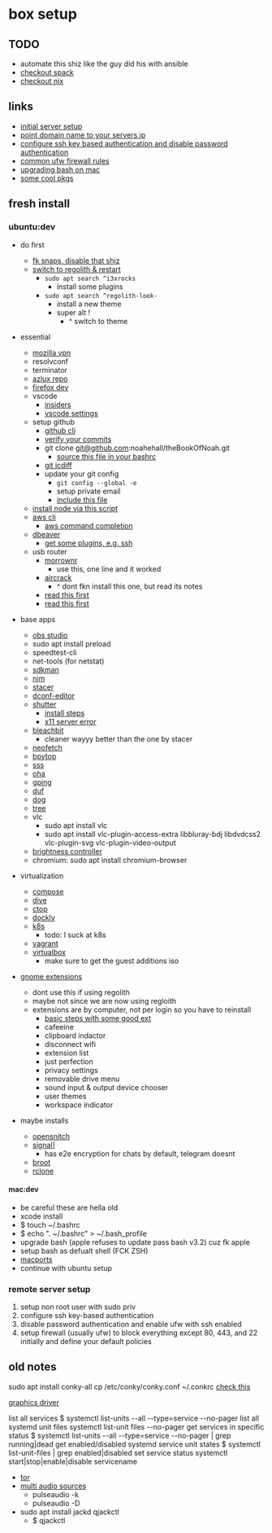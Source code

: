 # box setup

## TODO

- automate this shiz like the guy did his with ansible
- [checkout spack](https://spack-tutorial.readthedocs.io/en/latest/)
- [checkout nix](https://nixos.org/)

## links

- [initial server setup](https://www.digitalocean.com/community/tutorials/initial-server-setup-with-ubuntu-16-04)
- [point domain name to your servers ip](https://www.digitalocean.com/community/tutorials/how-to-set-up-a-host-name-with-digitalocean)
- [configure ssh key based authentication and disable password authentication](https://www.digitalocean.com/community/tutorials/how-to-configure-ssh-key-based-authentication-on-a-linux-server)
- [common ufw firewall rules](https://www.digitalocean.com/community/tutorials/ufw-essentials-common-firewall-rules-and-commands)
- [upgrading bash on mac](https://itnext.io/upgrading-bash-on-macos-7138bd1066ba)
- [some cool pkgs](http://packages.azlux.fr/)

## fresh install

### ubuntu:dev

- do first
  - [fk snaps, disable that shiz](https://www.simplified.guide/ubuntu/remove-snapd)
  - [switch to regolith & restart](https://regolith-linux.org/docs/getting-started/)
    - `sudo apt search ^i3xrocks`
      - install some plugins
    - `sudo apt search ^regolith-look-`
      - install a new theme
      - super alt !
        - ^ switch to theme

- essential
  - [mozilla vpn](https://support.mozilla.org/en-US/kb/how-install-mozilla-vpn-linux-computer)
  - resolvconf
  - terminator
  - [azlux repo](https://packages.azlux.fr/)
  - [firefox dev](https://www.mozilla.org/en-US/firefox/developer/)
  - vscode
    - [insiders](https://code.visualstudio.com/insiders/)
    - [vscode settings](https://gist.github.com/noahehall/71451b778136a553e785868c37c7e9a0)
  - setup github
    - [github cli](https://github.com/cli/cli/blob/trunk/docs/install_linux.md)
    - [verify your commits](https://docs.github.com/en/authentication/managing-commit-signature-verification)
    - git clone git@github.com:noahehall/theBookOfNoah.git
      - [source this file in your bashrc](linux/_sourceme_.sh)
    - [git icdiff](https://github.com/jeffkaufman/icdiff)
    - update your git config
      - `git config --global -e`
      - setup private email
      - [include this file](linux/.gitconfig)
  - [install node via this script](linux/.install_node.sh)
  - [aws cli](https://docs.aws.amazon.com/cli/latest/userguide/cli-chap-getting-started.html#cliv2-linux-install)
    - [aws command completion](https://docs.aws.amazon.com/cli/latest/userguide/cli-configure-completion.html)
  - [dbeaver](https://dbeaver.io/download/?start&os=linux&arch=x86_64&dist=deb)
    - [get some plugins, e.g. ssh](https://dbeaver.com/docs/wiki/Optional-extensions)
  - usb router
    - [morrownr](https://github.com/morrownr/8814au)
      - use this, one line and it worked
    - [aircrack](https://github.com/aircrack-ng/rtl8814au)
      - ^ dont fkn install this one, but read its notes
    - [read this first](https://docs.alfa.com.tw/Support/Linux/RTL8814AU/#ubuntu)
    - [read this first](https://miloserdov.org/?p=5493)

- base apps
  - [obs studio](https://obsproject.com/wiki/install-instructions#ubuntumint-installation)
  - sudo apt install preload
  - speedtest-cli
  - net-tools (for netstat)
  - [sdkman](https://sdkman.io/install)
  - [nim](https://nim-lang.org/install_unix.html)
  - [stacer](https://github.com/oguzhaninan/Stacer)
  - [dconf-editor](https://wiki.gnome.org/Apps/DconfEditor)
  - [shutter](https://shutter-project.org/)
    - [install steps](https://launchpad.net/~shutter/+archive/ubuntu/ppa)
    - [x11 server error](https://askubuntu.com/questions/1353360/ubuntu-21-04-shutter-did-not-work-without-x11-server)
  - [bleachbit](https://www.bleachbit.org/features)
    - cleaner wayyy better than the one by stacer
  - [neofetch](https://github.com/dylanaraps/neofetch)
  - [bpytop](https://github.com/aristocratos/bpytop)
  - [sss](https://github.com/azlux/gnos-sockets)
  - [oha](https://github.com/hatoo/oha)
  - [gping](https://github.com/orf/gping)
  - [duf](https://github.com/muesli/duf)
  - [dog](https://github.com/ogham/dog)
  - [tree](https://www.geeksforgeeks.org/tree-command-unixlinux/)
  - vlc
    - sudo apt install vlc
    - sudo apt install vlc-plugin-access-extra libbluray-bdj libdvdcss2 vlc-plugin-svg vlc-plugin-video-output
  - [brightness controller](https://techstoriesindia.blogspot.com/2020/05/reduce-external-monitor-brightness-ubuntu-linux.html)
  - chromium: sudo apt install chromium-browser

- virtualization
  - [compose](https://docs.docker.com/compose/install/)
  - [dive](https://github.com/wagoodman/dive)
  - [ctop](https://github.com/bcicen/ctop)
  - [dockly](https://github.com/lirantal/dockly)
  - [k8s](https://kubernetes.io/docs/tasks/tools/install-kubectl-linux/)
    - todo: I suck at k8s
  - [vagrant](https://www.vagrantup.com/)
  - [virtualbox](https://www.virtualbox.org/manual/ch02.html)
    - make sure to get the guest additions iso

- [gnome extensions](https://extensions.gnome.org/)
  - dont use this if using regolith
  - maybe not since we are now using regloith
  - extensions are by computer, not per login so you have to reinstall
    - [basic steps with some good ext](https://thelinuxuser.com/install-gnome-shell-extensions/)
    - cafeeine
    - clipboard indactor
    - disconnect wifi
    - extension list
    - just perfection
    - privacy settings
    - removable drive menu
    - sound input & output device chooser
    - user themes
    - workspace indicator

- maybe installs
  - [opensnitch](https://github.com/evilsocket/opensnitch)
  - [signal](https://signal.org/en/download/)]
    - has e2e encryption for chats by default, telegram doesnt
  - [broot](https://github.com/Canop/broot)
  - [rclone](https://github.com/rclone/rclone)

#### mac:dev

- be careful these are hella old
- xcode install
- $ touch ~/.bashrc
- $ echo ". ~/.bashrc" > ~/.bash_profile
- upgrade bash (apple refuses to update pass bash v3.2) cuz fk apple
- setup bash as defualt shell (FCK ZSH)
- [macports](https://www.scrim.psu.edu/support/userspace-macports.html)
- continue with ubuntu setup

### remote server setup

  1. setup non root user with sudo priv
  2. configure ssh key-based authentication
  3. disable password authentication and enable ufw with ssh enabled
  4. setup firewall (usually ufw) to block everything except 80, 443, and 22 initially and define your default policies

## old notes

sudo apt install conky-all
    cp /etc/conky/conky.conf ~/.conkrc
    [check this](https://linuxconfig.org/ubuntu-20-04-system-monitoring-with-conky-widgets)

[graphics driver](https://linuxconfig.org/ubuntu-20-04-tricks-and-things-you-might-not-know#h6-internet)

list all services
    $ systemctl list-units --all --type=service --no-pager
list all systemd unit files
    systemctl list-unit files --no-pager
get services in specific status
    $ systemctl list-units --all --type=service --no-pager | grep running|dead
get enabled/disabled systemd service unit states
    $ systemctl list-unit-files | grep enabled|disabled
set service status
    systemctl start|stop|enable|disable servicename

- [tor](https://2019.www.torproject.org/docs/debian.html.en)
- [multi audio sources](https://linuxconfig.org/how-to-enable-multiple-simultaneous-audio-outputs-on-pulseaudio-in-linux)
  - pulseaudio -k
  - pulseaudio -D
- sudo apt install jackd qjackctl
  - $ qjackctl
